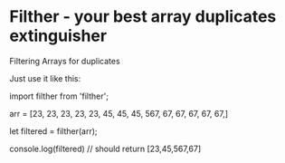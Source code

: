 # Filther - your best array duplicates extinguisher

Filtering Arrays for duplicates

Just use it like this:

import filther from 'filther';

arr = [23, 23, 23, 23, 23, 45, 45, 45, 567, 67, 67, 67, 67, 67,]

let filtered = filther(arr);

console.log(filtered) // should return [23,45,567,67] 




